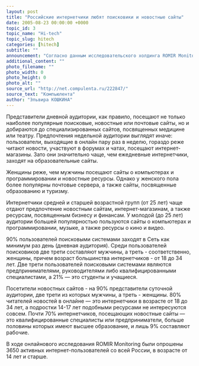 ```yaml
---
layout: post
title: "Российские интернетчики любят поисковики и новостные сайты"
date: 2005-08-23 00:00:00 +0000
topic_id: 3
topic_name: "Hi-tech"
topic_slug: hitech
categories: [hitech]
subtitle: ""
announcement: "Согласно данным исследовательского холдинга ROMIR Monitoring, чаще всего российские пользователи интернета (90%) посещают поисковые системы. Регулярно заглядывают на новостные сайты 62% опрошенных, а 59% выходят в Сеть, чтобы проверить электронную почту."
additional_content: ""
photo_filename: ""
photo_width: 0
photo_height: 0
photo_alt: ""
source_url: "http://net.compulenta.ru/222847/"
source_text: "Компьюлента"
author: "Эльвира КОШКИНА"
---
```

Представители дневной аудитории, как правило, посещают не только наиболее популярные поисковые, новостные или почтовые сайты, но и добираются до специализированных сайтов, посвященных медицине или театру. Предпочтения недельной аудитории выглядят иначе: пользователи, выходящие в онлайн пару раз в неделю, гораздо реже читают новости, участвуют в форумах и чатах, посещают интернет-магазины. Зато они значительно чаще, чем ежедневные интернетчики, заходят на образовательные сайты.

Женщины реже, чем мужчины посещают сайты о компьютерах и программировании и новостные ресурсы. Однако у женского пола более популярны почтовые сервера, а также сайты, посвященные образованию и туризму.

Интернетчики средней и старшей возрастной групп (от 25 лет) чаще отдают предпочтение новостным сайтам, интернет-магазинам, а также ресурсам, посвященным бизнесу и финансам. У молодой (до 25 лет) аудитории большей популярностью пользуются сайты о компьютерах и программировании, музыке, а также ресурсы о кино и видео.

90% пользователей поисковыми системами заходят в Сеть как минимум раз день (дневная аудитория). Среди пользователей поисковиков две трети составляют мужчины, а треть - соответственно, женщины, причем возраст большинства интернетчиков - от 18 до 34 лет. Две трети пользователей поисковыми системами являются предпринимателями, руководителями либо квалифицированными специалистами, а 21% &mdash; это студенты и учащиеся. 

Посетители новостных сайтов - на 90% представители суточной аудитории, две трети из которых мужчины, а треть - женщины. 80% читателей новостей в онлайне &mdash; это интернетчики в возрасте от 18 до 34 лет, а подростки 14-17 лет подобными ресурсами не интересуются совсем. Почти 70% интернетчиков, посещающих новостные сайты &mdash; это квалифицированные специалисты или предприниматели, больше половины которых имеют высшее образование, и лишь 9% составляют рабочие.

В ходе онлайнового исследования ROMIR Monitoring были опрошены 3650 активных интернет-пользователей со всей России, в возрасте от 14 лет и старше.
